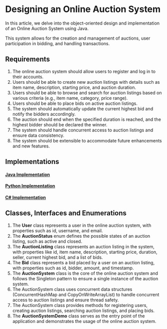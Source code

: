 # Designing an Online Auction System
In this article, we delve into the object-oriented design and implementation of an Online Auction System using Java. 

This system allows for the creation and management of auctions, user participation in bidding, and handling transactions.

## Requirements
1. The online auction system should allow users to register and log in to their accounts.
2. Users should be able to create new auction listings with details such as item name, description, starting price, and auction duration.
3. Users should be able to browse and search for auction listings based on various criteria (e.g., item name, category, price range).
4. Users should be able to place bids on active auction listings.
5. The system should automatically update the current highest bid and notify the bidders accordingly.
6. The auction should end when the specified duration is reached, and the highest bidder should be declared the winner.
7. The system should handle concurrent access to auction listings and ensure data consistency.
8. The system should be extensible to accommodate future enhancements and new features.

## Implementations
#### [Java Implementation](../solutions/java/src/onlineauctionsystem/) 
#### [Python Implementation](../solutions/python/onlineauctionsystem/)
#### [C# Implementation](../solutions/c#/OnlineAuctionSystem/)

## Classes, Interfaces and Enumerations
1. The **User** class represents a user in the online auction system, with properties such as id, username, and email.
2. The **AuctionStatus** enum defines the possible states of an auction listing, such as active and closed.
3. The **AuctionListing** class represents an auction listing in the system, with properties like id, item name, description, starting price, duration, seller, current highest bid, and a list of bids.
4. The **Bid** class represents a bid placed by a user on an auction listing, with properties such as id, bidder, amount, and timestamp.
5. The **AuctionSystem** class is the core of the online auction system and follows the Singleton pattern to ensure a single instance of the auction system.
6. The AuctionSystem class uses concurrent data structures (ConcurrentHashMap and CopyOnWriteArrayList) to handle concurrent access to auction listings and ensure thread safety.
7. The AuctionSystem class provides methods for registering users, creating auction listings, searching auction listings, and placing bids.
8. The **AuctionSystemDemo** class serves as the entry point of the application and demonstrates the usage of the online auction system.